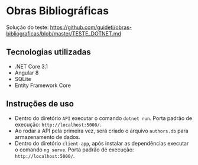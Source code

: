 # Obras Bibliográficas

Solução do teste: https://github.com/guideti/obras-bibliograficas/blob/master/TESTE_DOTNET.md

## Tecnologias utilizadas
* .NET Core 3.1
* Angular 8
* SQLite
* Entity Framework Core

## Instruções de uso

* Dentro do diretório `API` executar o comando `dotnet run`. Porta padrão de execução: `http://localhost:5000/`.
* Ao rodar a API pela primeira vez, será criado o arquivo `authors.db` para armazenamento de dados.
* Dentro do diretório `client-app`, após instalar as dependências executar o comando `ng serve`. Porta padrão de execução: `http://localhost:5000/`.
